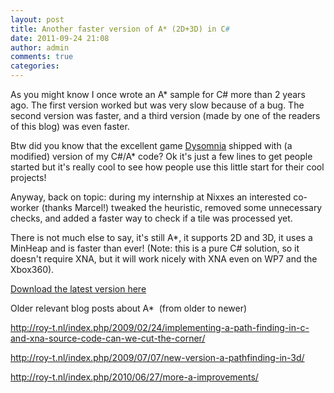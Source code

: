 ```yaml
---
layout: post
title: Another faster version of A* (2D+3D) in C#
date: 2011-09-24 21:08
author: admin
comments: true
categories:
---
```

As you might know I once wrote an A* sample for C# more than 2 years ago. The first version worked but was very slow because of a bug. The second version was faster, and a third version (made by one of the readers of this blog) was even faster.

Btw did you know that the excellent game <a href="http://www.garethpw.co.uk/2009/06/dysnomia.html">Dysomnia</a> shipped with (a modified) version of my C#/A* code? Ok it's just a few lines to get people started but it's really cool to see how people use this little start for their cool projects!

Anyway, back on topic: during my internship at Nixxes an interested co-worker (thanks Marcel!) tweaked the heuristic, removed some unnecessary checks, and added a faster way to check if a tile was processed yet.

There is not much else to say, it's still A*, it supports 2D and 3D, it uses a MinHeap and is faster than ever! (Note: this is a pure C# solution, so it doesn't require XNA, but it will work nicely with XNA even on WP7 and the Xbox360).

<a title="Version 2011-09-24" href="http://roy-t.nl/files/AStar3D-2011-09-24.zip">Download the latest version here</a>

Older relevant blog posts about A*  (from older to newer)

<a href="http://roy-t.nl/index.php/2009/02/24/implementing-a-path-finding-in-c-and-xna-source-code-can-we-cut-the-corner/">http://roy-t.nl/index.php/2009/02/24/implementing-a-path-finding-in-c-and-xna-source-code-can-we-cut-the-corner/</a>

<a href="http://roy-t.nl/index.php/2009/07/07/new-version-a-pathfinding-in-3d/">http://roy-t.nl/index.php/2009/07/07/new-version-a-pathfinding-in-3d/</a>

<a href="http://roy-t.nl/index.php/2010/06/27/more-a-improvements/">http://roy-t.nl/index.php/2010/06/27/more-a-improvements/</a>
